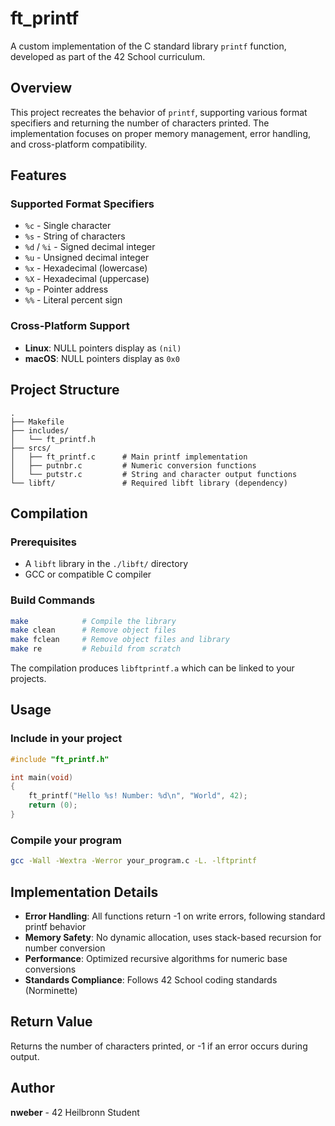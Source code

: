 # ft_printf

A custom implementation of the C standard library `printf` function, developed as part of the 42 School curriculum.

## Overview

This project recreates the behavior of `printf`, supporting various format specifiers and returning the number of characters printed. The implementation focuses on proper memory management, error handling, and cross-platform compatibility.

## Features

### Supported Format Specifiers
- `%c` - Single character
- `%s` - String of characters
- `%d` / `%i` - Signed decimal integer
- `%u` - Unsigned decimal integer
- `%x` - Hexadecimal (lowercase)
- `%X` - Hexadecimal (uppercase)
- `%p` - Pointer address
- `%%` - Literal percent sign

### Cross-Platform Support
- **Linux**: NULL pointers display as `(nil)`
- **macOS**: NULL pointers display as `0x0`

## Project Structure

```
.
├── Makefile
├── includes/
│   └── ft_printf.h
├── srcs/
│   ├── ft_printf.c      # Main printf implementation
│   ├── putnbr.c         # Numeric conversion functions
│   └── putstr.c         # String and character output functions
└── libft/               # Required libft library (dependency)
```

## Compilation

### Prerequisites
- A `libft` library in the `./libft/` directory
- GCC or compatible C compiler

### Build Commands
```bash
make            # Compile the library
make clean      # Remove object files
make fclean     # Remove object files and library
make re         # Rebuild from scratch
```

The compilation produces `libftprintf.a` which can be linked to your projects.

## Usage

### Include in your project
```c
#include "ft_printf.h"

int main(void)
{
    ft_printf("Hello %s! Number: %d\n", "World", 42);
    return (0);
}
```

### Compile your program
```bash
gcc -Wall -Wextra -Werror your_program.c -L. -lftprintf
```

## Implementation Details

- **Error Handling**: All functions return -1 on write errors, following standard printf behavior
- **Memory Safety**: No dynamic allocation, uses stack-based recursion for number conversion
- **Performance**: Optimized recursive algorithms for numeric base conversions
- **Standards Compliance**: Follows 42 School coding standards (Norminette)

## Return Value

Returns the number of characters printed, or -1 if an error occurs during output.

## Author

**nweber** - 42 Heilbronn Student
